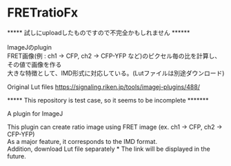 # FRETratioFx

***** 試しにuploadしたものですので不完全かもしれません ******  

ImageJのplugin  
FRET画像(例 : ch1 -> CFP, ch2 -> CFP-YFP など)のピクセル毎の比を計算し、その値で画像を作る  
大きな特徴として、IMD形式に対応している。(Lutファイルは別途ダウンロード)

Original Lut files
https://signaling.riken.jp/tools/imagej-plugins/488/

***** This repository is test case, so it seems to be incomplete *******  

A plugin for ImageJ  

This plugin can create ratio image using FRET image (ex. ch1 -> CFP, ch2 -> CFP-YFP)  
As a major feature, it corresponds to the IMD format.  
Addition, download Lut file separately * The link will be displayed in the future.  

